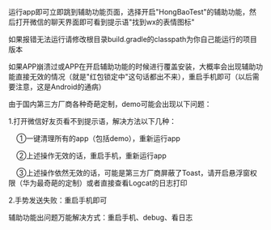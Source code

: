 运行app即可立即跳到辅助功能页面，选择开启"HongBaoTest"的辅助功能，然后打开微信的聊天界面即可看到提示语"找到wx的表情图标"

如果报错无法运行请修改根目录build.gradle的classpath为你自己能运行的项目版本

如果APP崩溃过或APP在开启辅助功能的时候进行覆盖安装，大概率会出现辅助功能直接无效的情况（就是"红包锁定中"这句话都出不来），重启手机即可（以后需要注意，这是Android的通病）

由于国内第三方厂商各种奇葩定制，demo可能会出现以下问题：

1.打开微信好友页看不到提示语，解决方法以下几种：

    ①一键清理所有的app（包括demo），重新运行app

    ②上述操作无效的话，重启手机，重新运行app

    ③上述操作依然无效的话，可能是第三方厂商屏蔽了Toast，请开启悬浮窗权限（华为最奇葩的定制）或者直接查看Logcat的日志打印

2.手势发送失败：重启手机即可

辅助功能出问题万能解决方式：重启手机、debug、看日志